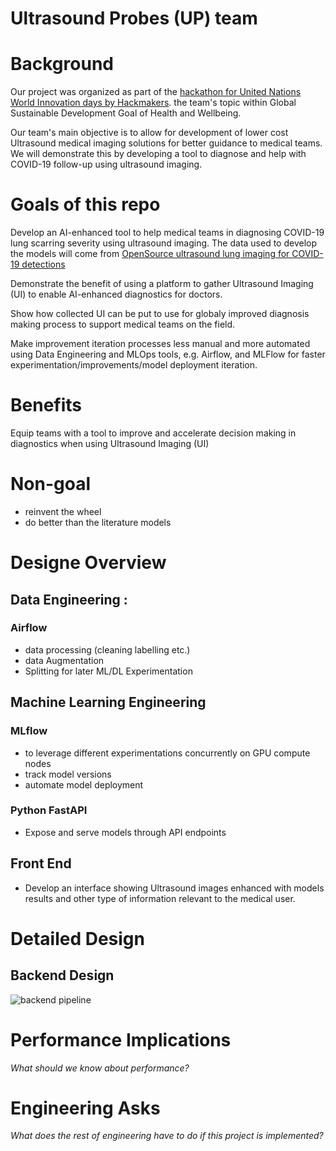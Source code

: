 # Ultrasound Probes (UP) team

# Background

Our project was organized as part of the [hackathon for United Nations World Innovation days by Hackmakers](https://hackmakers.com/). the team's topic within Global Sustainable Development Goal of Health and Wellbeing.

Our team's main objective is to allow for development of lower cost Ultrasound medical imaging solutions for better guidance to medical teams. We will demonstrate this by developing a tool to diagnose and help with COVID-19 follow-up using ultrasound imaging.  

# Goals of this repo

Develop an AI-enhanced tool to help medical teams in diagnosing COVID-19 lung scarring severity using ultrasound imaging. 
The data used to develop the models will come from [OpenSource ultrasound lung imaging for COVID-19 detections](https://github.com/jannisborn/covid19_ultrasound)

Demonstrate the benefit of using a platform to gather Ultrasound Imaging (UI) to enable AI-enhanced diagnostics for doctors.

Show how collected UI can be put to use for globaly improved diagnosis making process to support medical teams on the field.

Make improvement iteration processes less manual and more automated using Data Engineering and MLOps tools, e.g. Airflow, and MLFlow for faster experimentation/improvements/model deployment iteration.

# Benefits 

Equip teams with a tool to improve and accelerate decision making in diagnostics when using Ultrasound Imaging (UI)

# Non-goal

- reinvent the wheel
- do better than the literature models

# Designe Overview

## Data Engineering :
### Airflow 
- data processing (cleaning labelling etc.)
- data Augmentation
- Splitting for later ML/DL Experimentation
## Machine Learning Engineering

### MLflow
- to leverage different experimentations concurrently on GPU compute nodes
- track model versions
- automate model deployment
### Python FastAPI
- Expose and serve models through API endpoints 

## Front End

- Develop an interface showing Ultrasound images enhanced with models results and other type of information relevant to the medical user.

# Detailed Design

## Backend Design
![backend pipeline](images/pipeline2.png)

# Performance Implications

_What should we know about performance?_

# Engineering Asks

_What does the rest of engineering have to do if this project is implemented?_
